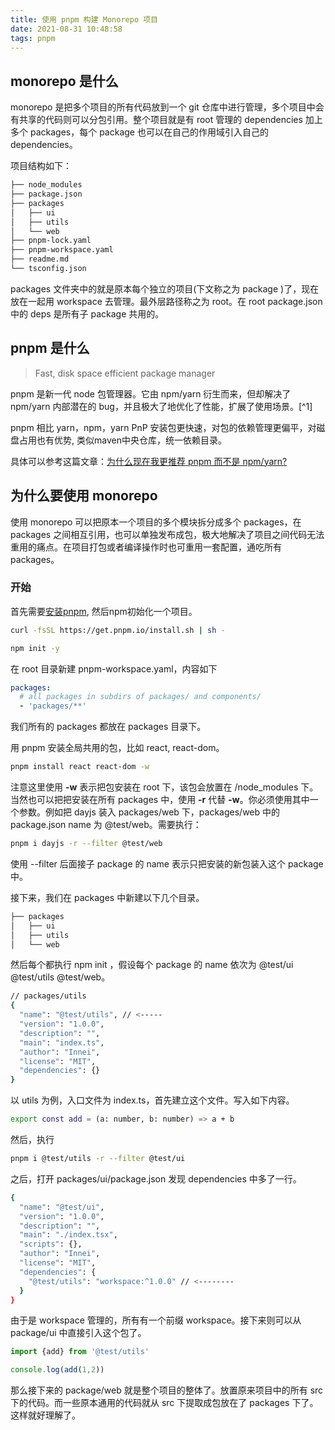 ```yaml
---
title: 使用 pnpm 构建 Monorepo 项目
date: 2021-08-31 10:48:58
tags: pnpm
---
```


## monorepo 是什么

monorepo 是把多个项目的所有代码放到一个 git 仓库中进行管理，多个项目中会有共享的代码则可以分包引用。整个项目就是有 root 管理的 dependencies 加上多个 packages，每个 package 也可以在自己的作用域引入自己的 dependencies。

<!--more-->
项目结构如下：

```sh
├── node_modules
├── package.json
├── packages
│   ├── ui
│   ├── utils
│   └── web
├── pnpm-lock.yaml
├── pnpm-workspace.yaml
├── readme.md
└── tsconfig.json
```
packages 文件夹中的就是原本每个独立的项目(下文称之为 package )了，现在放在一起用 workspace 去管理。最外层路径称之为 root。在 root package.json 中的 deps 是所有子 package 共用的。

## pnpm 是什么

> Fast, disk space efficient package manager

pnpm 是新一代 node 包管理器。它由 npm/yarn 衍生而来，但却解决了 npm/yarn 内部潜在的 bug，并且极大了地优化了性能，扩展了使用场景。[^1]

pnpm 相比 yarn，npm，yarn PnP 安装包更快速，对包的依赖管理更偏平，对磁盘占用也有优势, 类似maven中央仓库，统一依赖目录。

具体可以参考这篇文章：[为什么现在我更推荐 pnpm 而不是 npm/yarn?](https://jishuin.proginn.com/p/763bfbd3bcff)

## 为什么要使用 monorepo

使用 monorepo 可以把原本一个项目的多个模块拆分成多个 packages，在 packages 之间相互引用，也可以单独发布成包，极大地解决了项目之间代码无法重用的痛点。在项目打包或者编译操作时也可重用一套配置，通吃所有 packages。

### 开始

首先需要[安装pnpm](https://pnpm.io/zh/installation), 然后npm初始化一个项目。
``` sh
curl -fsSL https://get.pnpm.io/install.sh | sh -

npm init -y
```

在 root 目录新建 pnpm-workspace.yaml，内容如下

```yml
packages:
  # all packages in subdirs of packages/ and components/
  - 'packages/**'
```

我们所有的 packages 都放在 packages 目录下。

用 pnpm 安装全局共用的包，比如 react, react-dom。
```sh
pnpm install react react-dom -w
```

注意这里使用 **-w** 表示把包安装在 root 下，该包会放置在 <root>/node_modules 下。当然也可以把把安装在所有 packages 中，使用 **-r** 代替 **-w**。你必须使用其中一个参数。例如把 dayjs 装入 packages/web 下，packages/web 中的 package.json name 为 @test/web。需要执行：
```sh
pnpm i dayjs -r --filter @test/web
```

使用 --filter 后面接子 package 的 name 表示只把安装的新包装入这个 package 中。

接下来，我们在 packages 中新建以下几个目录。
```sh
├── packages
│   ├── ui
│   ├── utils
│   └── web
```
然后每个都执行 npm init ，假设每个 package 的 name 依次为 @test/ui @test/utils @test/web。
```sh
// packages/utils
{
  "name": "@test/utils", // <-----
  "version": "1.0.0",
  "description": "",
  "main": "index.ts",
  "author": "Innei",
  "license": "MIT",
  "dependencies": {}
}
```
以 utils 为例，入口文件为 index.ts，首先建立这个文件。写入如下内容。
```sh
export const add = (a: number, b: number) => a + b
```
然后，执行
```sh
pnpm i @test/utils -r --filter @test/ui
```
之后，打开 packages/ui/package.json 发现 dependencies 中多了一行。
```sh
{
  "name": "@test/ui",
  "version": "1.0.0",
  "description": "",
  "main": "./index.tsx",
  "scripts": {},
  "author": "Innei",
  "license": "MIT",
  "dependencies": {
    "@test/utils": "workspace:^1.0.0" // <--------
  }
}
```
由于是 workspace 管理的，所有有一个前缀 workspace。接下来则可以从 package/ui 中直接引入这个包了。
```ts
import {add} from '@test/utils'

console.log(add(1,2))
```

那么接下来的 package/web 就是整个项目的整体了。放置原来项目中的所有 src 下的代码。而一些原本通用的代码就从 src 下提取成包放在了 packages 下了。这样就好理解了。